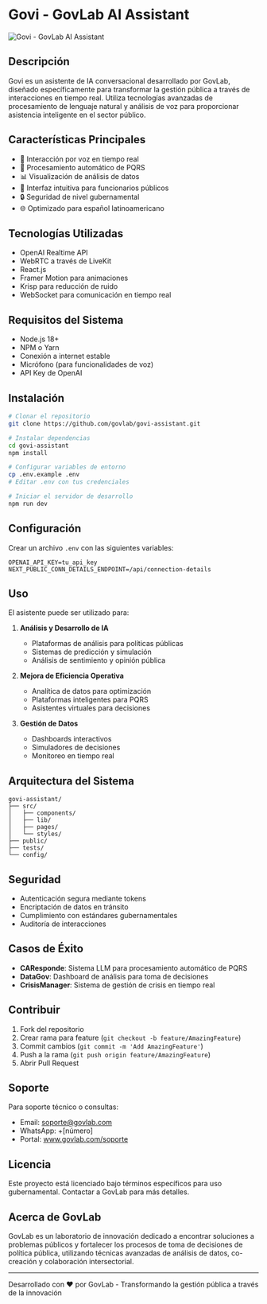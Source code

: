 # Govi - GovLab AI Assistant

![Govi - GovLab AI Assistant](https://i.ibb.co/jvmwnqnf/Screenshot-2025-02-12-194345.png)

## Descripción
Govi es un asistente de IA conversacional desarrollado por GovLab, diseñado específicamente para transformar la gestión pública a través de interacciones en tiempo real. Utiliza tecnologías avanzadas de procesamiento de lenguaje natural y análisis de voz para proporcionar asistencia inteligente en el sector público.

## Características Principales
- 🎯 Interacción por voz en tiempo real
- 🔄 Procesamiento automático de PQRS
- 📊 Visualización de análisis de datos
- 🤝 Interfaz intuitiva para funcionarios públicos
- 🔒 Seguridad de nivel gubernamental
- 🌐 Optimizado para español latinoamericano

## Tecnologías Utilizadas
- OpenAI Realtime API
- WebRTC a través de LiveKit
- React.js
- Framer Motion para animaciones
- Krisp para reducción de ruido
- WebSocket para comunicación en tiempo real

## Requisitos del Sistema
- Node.js 18+
- NPM o Yarn
- Conexión a internet estable
- Micrófono (para funcionalidades de voz)
- API Key de OpenAI

## Instalación

```bash
# Clonar el repositorio
git clone https://github.com/govlab/govi-assistant.git

# Instalar dependencias
cd govi-assistant
npm install

# Configurar variables de entorno
cp .env.example .env
# Editar .env con tus credenciales

# Iniciar el servidor de desarrollo
npm run dev
```

## Configuración
Crear un archivo `.env` con las siguientes variables:

```env
OPENAI_API_KEY=tu_api_key
NEXT_PUBLIC_CONN_DETAILS_ENDPOINT=/api/connection-details
```

## Uso
El asistente puede ser utilizado para:

1. **Análisis y Desarrollo de IA**
   - Plataformas de análisis para políticas públicas
   - Sistemas de predicción y simulación
   - Análisis de sentimiento y opinión pública

2. **Mejora de Eficiencia Operativa**
   - Analítica de datos para optimización
   - Plataformas inteligentes para PQRS
   - Asistentes virtuales para decisiones

3. **Gestión de Datos**
   - Dashboards interactivos
   - Simuladores de decisiones
   - Monitoreo en tiempo real

## Arquitectura del Sistema

```
govi-assistant/
├── src/
│   ├── components/
│   ├── lib/
│   ├── pages/
│   └── styles/
├── public/
├── tests/
└── config/
```

## Seguridad
- Autenticación segura mediante tokens
- Encriptación de datos en tránsito
- Cumplimiento con estándares gubernamentales
- Auditoría de interacciones

## Casos de Éxito
- **CAResponde**: Sistema LLM para procesamiento automático de PQRS
- **DataGov**: Dashboard de análisis para toma de decisiones
- **CrisisManager**: Sistema de gestión de crisis en tiempo real

## Contribuir
1. Fork del repositorio
2. Crear rama para feature (`git checkout -b feature/AmazingFeature`)
3. Commit cambios (`git commit -m 'Add AmazingFeature'`)
4. Push a la rama (`git push origin feature/AmazingFeature`)
5. Abrir Pull Request

## Soporte
Para soporte técnico o consultas:
- Email: soporte@govlab.com
- WhatsApp: +[número]
- Portal: www.govlab.com/soporte

## Licencia
Este proyecto está licenciado bajo términos específicos para uso gubernamental. Contactar a GovLab para más detalles.

## Acerca de GovLab
GovLab es un laboratorio de innovación dedicado a encontrar soluciones a problemas públicos y fortalecer los procesos de toma de decisiones de política pública, utilizando técnicas avanzadas de análisis de datos, co-creación y colaboración intersectorial.

---
Desarrollado con ❤️ por GovLab - Transformando la gestión pública a través de la innovación